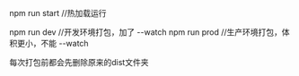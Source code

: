 npm run start //热加载运行


npm run dev //开发环境打包，加了 --watch
npm run prod //生产环境打包，体积更小，不能 --watch

每次打包前都会先删除原来的dist文件夹